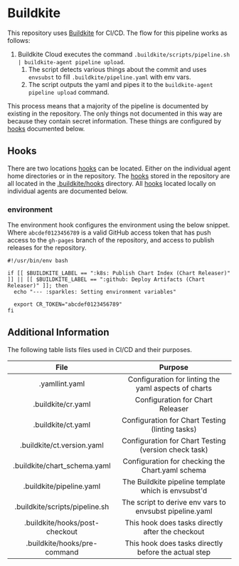# Buildkite

This repository uses [Buildkite] for CI/CD. The flow for this pipeline works as follows:

1. Buildkite Cloud executes the command `.buildkite/scripts/pipeline.sh | buildkite-agent pipeline upload`.
    1. The script detects various things about the commit and uses `envsubst` to fill `.buildkite/pipeline.yaml` with
       env vars.
    2. The script outputs the yaml and pipes it to the `buildkite-agent pipeline upload` command.

This process means that a majority of the pipeline is documented by existing in the repository. The only things not
documented in this way are because they contain secret information. These things are configured by [hooks] documented
below.

## Hooks

There are two locations [hooks] can be located. Either on the individual agent home directories or in the repository.
The [hooks] stored in the repository are all located in the
[.buildkite/hooks](https://github.com/authelia/chartrepo/tree/master/.buildkite) directory. All [hooks] located locally
on individual agents are documented below.

### environment

The environment hook configures the environment using the below snippet. Where `abcdef0123456789` is a valid GitHub
access token that has push access to the `gh-pages` branch of the repository, and access to publish releases for the
repository.

```console
#!/usr/bin/env bash

if [[ $BUILDKITE_LABEL == ":k8s: Publish Chart Index (Chart Releaser)" ]] || [[ $BUILDKITE_LABEL == ":github: Deploy Artifacts (Chart Releaser)" ]]; then
  echo "--- :sparkles: Setting environment variables"

  export CR_TOKEN="abcdef0123456789"
fi
```

## Additional Information

The following table lists files used in CI/CD and their purposes.

|File                          |Purpose                                                |
|:----------------------------:|:-----------------------------------------------------:|
|.yamllint.yaml                |Configuration for linting the yaml aspects of charts   |
|.buildkite/cr.yaml            |Configuration for Chart Releaser                       |
|.buildkite/ct.yaml            |Configuration for Chart Testing (linting tasks)        |
|.buildkite/ct.version.yaml    |Configuration for Chart Testing (version check task)   |
|.buildkite/chart_schema.yaml  |Configuration for checking the Chart.yaml schema       |
|.buildkite/pipeline.yaml      |The Buildkite pipeline template which is envsubst'd    |
|.buildkite/scripts/pipeline.sh|The script to derive env vars to envsubst pipeline.yaml|
|.buildkite/hooks/post-checkout|This hook does tasks directly after the checkout       |
|.buildkite/hooks/pre-command  |This hook does tasks directly before the actual step   |

[hooks]: https://buildkite.com/docs/agent/v3/hooks

[Buildkite]: https://buildkite.com